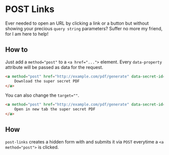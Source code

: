 # POST Links

Ever needed to open an URL by clicking a link or a button but without showing your precious `query string` parameters? Suffer no more my friend, for I am here to help!

## How to

Just add a `method="post"` to a `<a href="...">` element. Every `data-property` attribute will be passed as data for the request.

```html
<a method="post" href="http://example.com/pdf/generate" data-secret-id="123910" data-name="PDF-NAME">
    Download the super secret PDF
</a>
```

You can also change the `target=""`.

```html
<a method="post" href="http://example.com/pdf/generate" data-secret-id="123910" target="_blank">
    Open in new tab the super secret PDF
</a>
```

## How

`post-links` creates a hidden form with and submits it via `POST` everytime a `<a method="post">` is clicked.

